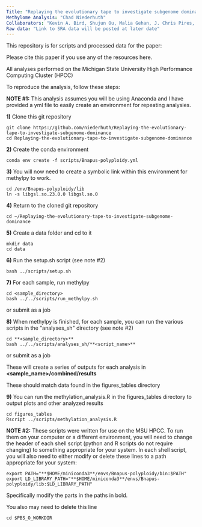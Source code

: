 ```yaml
---
Title: "Replaying the evolutionary tape to investigate subgenome dominance in allopolyploid _Brassica napus_"
Methylome Analysis: "Chad Niederhuth"
Collaborators: "Kevin A. Bird, Shujun Ou, Malia Gehan, J. Chris Pires, Zhiyong Xiong, Robert VanBuren Patrick P. Edger"
Raw data: "Link to SRA data will be posted at later date"
---
```

This repository is for scripts and processed data for the paper:

Please cite this paper if you use any of the resources here.  

All analyses performed on the Michigan State University High Performance Computing Cluster (HPCC)

To reproduce the analysis, follow these steps:

**NOTE #1:** This analysis assumes you will be using Anaconda and I have provided a yml file to easily create an environment for repeating analysies. 

**1)** Clone this git repository

```
git clone https://github.com/niederhuth/Replaying-the-evolutionary-tape-to-investigate-subgenome-dominance  
cd Replaying-the-evolutionary-tape-to-investigate-subgenome-dominance   
```

**2)** Create the conda environment

```
conda env create -f scripts/Bnapus-polyploidy.yml
```

**3)** You will now need to create a symbolic link within this environment for methylpy to work. 

```
cd /env/Bnapus-polyploidy/lib  
ln -s libgsl.so.23.0.0 libgsl.so.0  
```

**4)** Return to the cloned git repository

```
cd ~/Replaying-the-evolutionary-tape-to-investigate-subgenome-dominance  
```

**5)** Create a data folder and cd to it

```
mkdir data
cd data
```

**6)** Run the setup.sh script (see note #2)

```
bash ../scripts/setup.sh
```

**7)** For each sample, run methylpy

```
cd <sample_directory>  
bash ../../scripts/run_methylpy.sh
```

or submit as a job

**8)** When methylpy is finished, for each sample, you can run the various scripts in the "analyses_sh" directory (see note #2)

```
cd **<sample_directory>**  
bash ../../scripts/analyses_sh/**<script_name>**  
```

or submit as a job

These will create a series of outputs for each analysis in __**<sample_name>**/combined/results__

These should match data found in the figures_tables directory

**9)** You can run the methylation_analysis.R in the figures_tables directory to output plots and other analyzed results

```
cd figures_tables  
Rscript ../scripts/methylation_analysis.R  
```

**NOTE #2:** These scripts were written for use on the MSU HPCC. To run them on your computer or a different environment, you will need to change the header of each shell script (python and R scripts do not require changing) to something appropriate for your system. In each shell script, you will also need to either modify or delete these lines to a path appropriate for your system:
```
export PATH="**$HOME/miniconda3**/envs/Bnapus-polyploidy/bin:$PATH" 
export LD_LIBRARY_PATH="**$HOME/miniconda3**/envs/Bnapus-polyploidy/lib:$LD_LIBRARY_PATH"
```
Specifically modify the parts in the paths in bold.

You also may need to delete this line

```
cd $PBS_O_WORKDIR
```


